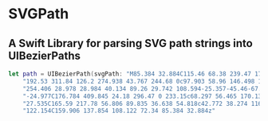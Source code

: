 # SVGPath

## A Swift Library for parsing SVG path strings into UIBezierPaths

```swift
let path = UIBezierPath(svgPath: "M85.384 32.884C115.46 68.38 239.47 170.94 281.4 " +
	"192.53 311.84 126.2 274.938 43.767 244.68 0c97.903 58.96 146.498 167.557 121.765 " +
	"254.406 28.978 28.984 40.134 89.26 29.742 108.594-25.357-45.46-67.378-39.82-93.413 " +
	"-24.977C176.784 409.845 24.18 296.47 0 233.15c68.297 56.465 170.137 65.246 226.388 " +
	"27.535C165.59 217.78 56.806 89.835 36.638 54.818c42.772 38.274 116.565 96.602 161.76 " +
	"122.154C159.906 137.854 108.122 72.34 85.384 32.884z"
```
